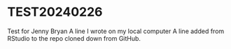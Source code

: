 # TEST20240226
Test for Jenny Bryan
A line I wrote on my local computer 
A line added from RStudio to the repo cloned down from GitHub.

